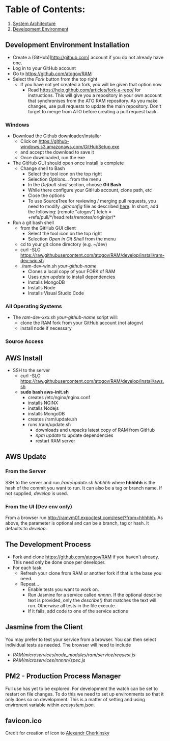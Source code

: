 # Table of Contents:
 1. [System Architecture](docs/architecture.md)
 1. [Development Environment](docs/environment.md)

## Development Environment Installation

* Create a (GitHub)[http://github.com] account if you do not already have one.
* Log in to your GitHub account
* Go to https://github.com/atogov/RAM
* Select the _Fork_ button from the top right
  * If you have not yet created a fork, you will be given that option now
    * Read https://help.github.com/articles/fork-a-repo/ for instructions. This will give you a repository in your own account that synchronises from the ATO RAM repository. As you make changes, use pull requests to update the main repository. Don't forget to merge from ATO before creating a pull request back.

### Windows

* Download the Github downloader/installer
  * Click on https://github-windows.s3.amazonaws.com/GitHubSetup.exe
  * and accept the download to save it
  * Once downloaded, run the exe
* The GitHub GUI should open once install is complete
  * Change shell to Bash
    * Select the tool icon on the top right
    * Selection _Options..._ from the menu
    * In the _Default shell_ section, choose **Git Bash**
    * While there configure your GitHub account, clone path, etc
    * Close the options
    * To use SourceTree for reviewing / merging pull requests, you need to modify _.git/config_ file as described [here](https://gist.github.com/piscisaureus/3342247). In short, add the following:
        [remote "atogov"]
            fetch = +refs/pull/\*/head:refs/remotes/origin/pr/\*
* Run a git bash shell
  * from the GitHub GUI client
    * Select the tool icon on the top right
    * Selection _Open in Git Shell_ from the menu
  * cd to your git clone directory (e.g. ~/dev)
  * curl -SLO https://raw.githubusercontent.com/atogov/RAM/develop/install/ram-dev-win.sh
  * ./ram-dev-win.sh _your-github-name_
    * Clones a local copy of your FORK of RAM
    * Uses _npm update_ to install dependencies
    * Installs MongoDB
    * Installs Node
    * Installs Visual Studio Code

### All Operating Systems

* The _ram-dev-xxx.sh your-github-name_ script will:
  * clone the RAM fork from your GitHub account (not atogov)
  * install node if necessary

### Source Access

## AWS Install

* SSH to the server
  * curl -SLO https://raw.githubusercontent.com/atogov/RAM/develop/install/aws.sh
  * **sudo bash aws-init.sh**
    * creates /etc/nginx/nginx.conf
    * installs NGINX
    * installs Nodejs
    * installs MongoDB
    * creates /ram/update.sh
    * runs /ram/update.sh
      * downloads and unpacks latest copy of RAM from GitHub
      * _npm update_ to update dependencies
      * restart RAM server

## AWS Update

### From the Server

SSH to the server and run _/ram/update.sh hhhhhh_ where **hhhhhh** is the hash of the commit you want to run. It can also be a tag or branch name. If not supplied, _develop_ is used.

### From the UI (Dev env only)

From a browser run http://ramvm01.expoctest.com/reset?from=hhhhhh. As above, the parameter is optional and can be a branch, tag or hash. It defaults to _develop_.

## The Development Process

* Fork and clone https://github.com/atogov/RAM if you haven't already. This need only be done once per developer.
* For each task:
  * Refresh your clone from RAM or another fork if that is the base you need.
  * Repeat...
    * Enable tests you want to work on.
    * Run Jasmine for a service called _nnnnn_. If the optional describe text is provided, only the _describe()_ that matches the text will run. Otherwise all tests in the file execute.
    * If it fails, add code to one of the service actions

## Jasmine from the Client
You may prefer to test your service from a browser. You can then select individual tests as needed. The browser will need to include

* _RAM/microservices/node_modules/ram/service/request.js_
* _RAM/microservices/nnnnn/spec.js_

## PM2 - Production Process Manager

Full use has yet to be explored. For development the watch can be set to restart on file changes. To do this we need to set up environments so that it only does so on development. This is a matter of setting and using environent variable within _ecosystem.json_.

## favicon.ico
Credit for creation of icon to [Alexandr Cherkinsky](https://thenounproject.com/cherkinskiy/)
